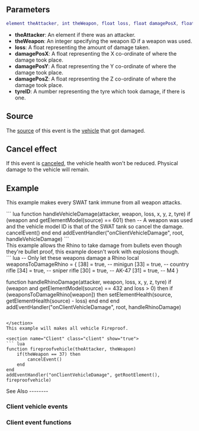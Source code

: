 Parameters
----------

``` lua
element theAttacker, int theWeapon, float loss, float damagePosX, float damagePosY, float damagePosZ, int tyreID
```

-   **theAttacker**: An element if there was an attacker.
-   **theWeapon**: An integer specifying the weapon ID if a weapon was used.
-   **loss**: A float representing the amount of damage taken.
-   **damagePosX**: A float representing the X co-ordinate of where the damage took place.
-   **damagePosY**: A float representing the Y co-ordinate of where the damage took place.
-   **damagePosZ**: A float representing the Z co-ordinate of where the damage took place.
-   **tyreID**: A number representing the tyre which took damage, if there is one.

Source
------

The [source](/docs/event_system#Event_source.md "wikilink") of this event is the [vehicle](/vehicle.md "wikilink") that got damaged.

Cancel effect
-------------

If this event is [canceled](/docs/Event_system#Canceling.md "wikilink"), the vehicle health won't be reduced. Physical damage to the vehicle will remain.

Example
-------

This example makes every SWAT tank immune from all weapon attacks.

<section name="Client" class="client" show="true">
``` lua
function handleVehicleDamage(attacker, weapon, loss, x, y, z, tyre)
    if (weapon and getElementModel(source) == 601) then
        -- A weapon was used and the vehicle model ID is that of the SWAT tank so cancel the damage.
        cancelEvent()
    end
end
addEventHandler("onClientVehicleDamage", root, handleVehicleDamage)
```

</section>
This example allows the Rhino to take damage from bullets even though they're bullet proof, this example doesn't work with explosions though.

<section name="Client" class="client" show="true">
``` lua
-- Only let these weapons damage a Rhino
local weaponsToDamageRhino = {
    [38] = true, -- minigun
    [33] = true, -- country rifle
    [34] = true, -- sniper rifle
    [30] = true, -- AK-47
    [31] = true, -- M4
}

function handleRhinoDamage(attacker, weapon, loss, x, y, z, tyre)
    if (weapon and getElementModel(source) == 432 and loss > 0) then
        if (weaponsToDamageRhino[weapon]) then
            setElementHealth(source, getElementHealth(source) - loss)
        end
    end
end
addEventHandler("onClientVehicleDamage", root, handleRhinoDamage)
```

</section>
This example will makes all vehicle Fireproof.

<section name="Client" class="client" show="true">
``` lua
function fireproofvehicle(theAttacker, theWeapon)
    if(theWeapon == 37) then
        cancelEvent()
    end
end
addEventHandler("onClientVehicleDamage", getRootElement(), fireproofvehicle)
```

</section>
See Also
--------

### Client vehicle events

### Client event functions
